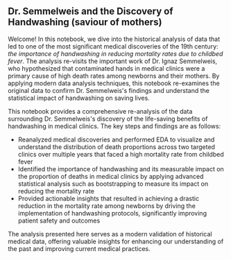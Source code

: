 ## Dr. Semmelweis and the Discovery of Handwashing (saviour of mothers)

Welcome! In this notebook, we dive into the historical analysis of data that led to one of the most significant medical discoveries of the 19th century: *the importance of handwashing in reducing mortality rates due to childbed fever*. The analysis re-visits the important work of Dr. Ignaz Semmelweis, who hypothesized that contaminated hands in medical clinics were a primary cause of high death rates among newborns and their mothers. By applying modern data analysis techniques, this notebook re-examines the original data to confirm Dr. Semmelweis's findings and understand the statistical impact of handwashing on saving lives.

This notebook provides a comprehensive re-analysis of the data surrounding Dr. Semmelweis's discovery of the life-saving benefits of handwashing in medical clinics. The key steps and findings are as follows:

- Reanalyzed medical discoveries and performed EDA to visualize and understand the distribution of death proportions across two targeted clinics over multiple years that faced a high mortality rate from childbed fever
- Identified the importance of handwashing and its measurable impact on the proportion of deaths in medical clinics by applying advanced statistical analysis such as bootstrapping to measure its impact on reducing the mortality rate
- Provided actionable insights that resulted in achieving a drastic reduction in the mortality rate among newborns by driving the implementation of handwashing protocols, significantly improving patient safety and outcomes

The analysis presented here serves as a modern validation of historical medical data, offering valuable insights for enhancing our understanding of the past and improving current medical practices.
